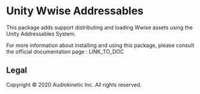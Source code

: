 # Unity Wwise Addressables

This package adds support distributing and loading Wwise assets using the Unity Addressables System.

For more information about installing and using this package, please consult the official documentation page : LINK_TO_DOC

## Legal

Copyright © 2020 Audiokinetic Inc. All rights reserved.
